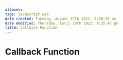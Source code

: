 ```yaml
---
aliases: 
tags: javascript web 
date created: Tuesday, August 17th 2021, 8:28:35 am
date modified: Thursday, April 28th 2022, 9:35:47 pm
title: Callback Function
---
```

# Callback Function


